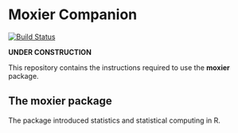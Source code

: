 # Moxier Companion

[![Build Status](https://travis-ci.org/mascaretti/moxier-companion.svg?branch=master)](https://travis-ci.org/mascaretti/moxier-companion)

**UNDER CONSTRUCTION**

This repository contains the instructions required to use the **moxier** package.

## The **moxier** package
The package introduced statistics and statistical computing in R.

